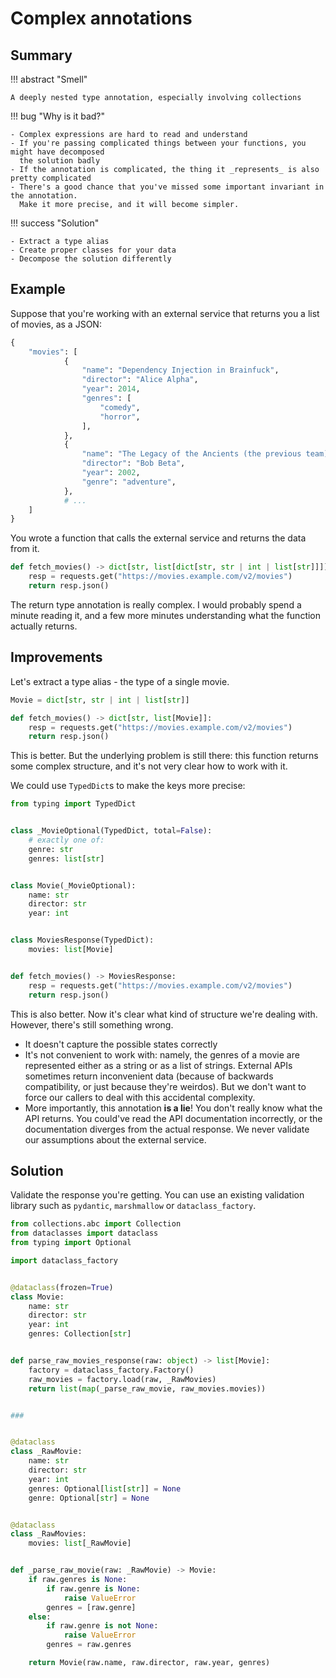# Complex annotations


## Summary

!!! abstract "Smell"

    A deeply nested type annotation, especially involving collections

!!! bug "Why is it bad?"

    - Complex expressions are hard to read and understand
    - If you're passing complicated things between your functions, you might have decomposed
      the solution badly
    - If the annotation is complicated, the thing it _represents_ is also pretty complicated
    - There's a good chance that you've missed some important invariant in the annotation.
      Make it more precise, and it will become simpler.

!!! success "Solution"

    - Extract a type alias
    - Create proper classes for your data
    - Decompose the solution differently


## Example

Suppose that you're working with an external service that returns you a list of movies, as a JSON:
```py
{
    "movies": [
            {
                "name": "Dependency Injection in Brainfuck",
                "director": "Alice Alpha",
                "year": 2014,
                "genres": [
                    "comedy",
                    "horror",
                ],
            },
            {
                "name": "The Legacy of the Ancients (the previous team)",
                "director": "Bob Beta",
                "year": 2002,
                "genre": "adventure",
            },
            # ...
    ]
}
```

You wrote a function that calls the external service and returns the data from it.

```py
def fetch_movies() -> dict[str, list[dict[str, str | int | list[str]]]]:
    resp = requests.get("https://movies.example.com/v2/movies")
    return resp.json()
```

The return type annotation is really complex. I would probably spend a minute reading it, and a few more
minutes understanding what the function actually returns.

## Improvements

Let's extract a type alias - the type of a single movie.

```py
Movie = dict[str, str | int | list[str]]

def fetch_movies() -> dict[str, list[Movie]]:
    resp = requests.get("https://movies.example.com/v2/movies")
    return resp.json()
```

This is better. But the underlying problem is still there: this function returns some
complex structure, and it's not very clear how to work with it.

We could use `TypedDict`s to make the keys more precise:
```py
from typing import TypedDict


class _MovieOptional(TypedDict, total=False):
    # exactly one of:
    genre: str
    genres: list[str]


class Movie(_MovieOptional):
    name: str
    director: str
    year: int


class MoviesResponse(TypedDict):
    movies: list[Movie]


def fetch_movies() -> MoviesResponse:
    resp = requests.get("https://movies.example.com/v2/movies")
    return resp.json()
```

This is also better. Now it's clear what kind of structure we're dealing with.
However, there's still something wrong.

- It doesn't capture the possible states correctly
- It's not convenient to work with: namely, the genres of a movie are represented either as a string
  or as a list of strings. External APIs sometimes return inconvenient data (because of backwards compatibility,
  or just because they're weirdos). But we don't want to force our callers to deal with this accidental
  complexity.
- More importantly, this annotation **is a lie**! You don't really know what the API returns. You could've read the
  API documentation incorrectly, or the documentation diverges from the actual response. We never validate
  our assumptions about the external service.


## Solution

Validate the response you're getting. You can use an existing validation library such as `pydantic`,
`marshmallow` or `dataclass_factory`.


```py
from collections.abc import Collection
from dataclasses import dataclass
from typing import Optional

import dataclass_factory


@dataclass(frozen=True)
class Movie:
    name: str
    director: str
    year: int
    genres: Collection[str]


def parse_raw_movies_response(raw: object) -> list[Movie]:
    factory = dataclass_factory.Factory()
    raw_movies = factory.load(raw, _RawMovies)
    return list(map(_parse_raw_movie, raw_movies.movies))


###


@dataclass
class _RawMovie:
    name: str
    director: str
    year: int
    genres: Optional[list[str]] = None
    genre: Optional[str] = None


@dataclass
class _RawMovies:
    movies: list[_RawMovie]


def _parse_raw_movie(raw: _RawMovie) -> Movie:
    if raw.genres is None:
        if raw.genre is None:
            raise ValueError
        genres = [raw.genre]
    else:
        if raw.genre is not None:
            raise ValueError
        genres = raw.genres

    return Movie(raw.name, raw.director, raw.year, genres)
```
